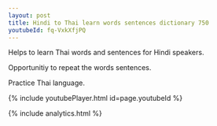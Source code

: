 ```yaml
---
layout: post
title: Hindi to Thai learn words sentences dictionary 750 
youtubeId: fq-VxkXfjPQ
---
```

 
 
Helps to learn Thai words and sentences for Hindi speakers.

Opportunitiy to repeat the words sentences. 

Practice Thai language. 
 
{% include youtubePlayer.html id=page.youtubeId %}
 
 
{% include analytics.html %}